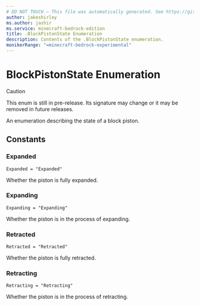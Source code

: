 ```yaml
---
# DO NOT TOUCH — This file was automatically generated. See https://github.com/mojang/minecraftapidocsgenerator to modify descriptions, examples, etc.
author: jakeshirley
ms.author: jashir
ms.service: minecraft-bedrock-edition
title: .BlockPistonState Enumeration
description: Contents of the .BlockPistonState enumeration.
monikerRange: "=minecraft-bedrock-experimental"
---
```

# BlockPistonState Enumeration

> [!CAUTION]
> This enum is still in pre-release.  Its signature may change or it may be removed in future releases.

An enumeration describing the state of a block piston.

## Constants
### **Expanded**
`Expanded = "Expanded"`

Whether the piston is fully expanded.
### **Expanding**
`Expanding = "Expanding"`

Whether the piston is in the process of expanding.
### **Retracted**
`Retracted = "Retracted"`

Whether the piston is fully retracted.
### **Retracting**
`Retracting = "Retracting"`

Whether the piston is in the process of retracting.

